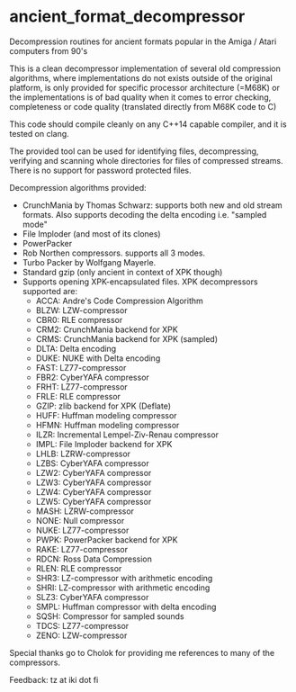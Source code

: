 # ancient_format_decompressor

Decompression routines for ancient formats popular in the Amiga / Atari computers from 90's

This is a clean decompressor implementation of several old compression algorithms, where implementations
do not exists outside of the original platform, is only provided for specific processor architecture (=M68K)
or the implementations is of bad quality when it comes to error checking, completeness or
code quality (translated directly from M68K code to C)

This code should compile cleanly on any C++14 capable compiler, and it is tested on clang.

The provided tool can be used for identifying files, decompressing, verifying and scanning whole directories for
files of compressed streams. There is no support for password protected files.

Decompression algorithms provided:
* CrunchMania by Thomas Schwarz: supports both new and old stream formats. Also supports decoding the delta encoding i.e. "sampled mode"
* File Imploder (and most of its clones)
* PowerPacker
* Rob Northen compressors. supports all 3 modes.
* Turbo Packer by Wolfgang Mayerle.
* Standard gzip (only ancient in context of XPK though)
* Supports opening XPK-encapsulated files. XPK decompressors supported are:
  * ACCA: Andre's Code Compression Algorithm
  * BLZW: LZW-compressor
  * CBR0: RLE compressor
  * CRM2: CrunchMania backend for XPK
  * CRMS: CrunchMania backend for XPK (sampled)
  * DLTA: Delta encoding
  * DUKE: NUKE with Delta encoding
  * FAST: LZ77-compressor
  * FBR2: CyberYAFA compressor
  * FRHT: LZ77-compressor
  * FRLE: RLE compressor
  * GZIP: zlib backend for XPK (Deflate)
  * HUFF: Huffman modeling compressor
  * HFMN: Huffman modeling compressor
  * ILZR: Incremental Lempel-Ziv-Renau compressor
  * IMPL: File Imploder backend for XPK
  * LHLB: LZRW-compressor
  * LZBS: CyberYAFA compressor
  * LZW2: CyberYAFA compressor
  * LZW3: CyberYAFA compressor
  * LZW4: CyberYAFA compressor
  * LZW5: CyberYAFA compressor
  * MASH: LZRW-compressor
  * NONE: Null compressor
  * NUKE: LZ77-compressor
  * PWPK: PowerPacker backend for XPK
  * RAKE: LZ77-compressor
  * RDCN: Ross Data Compression
  * RLEN: RLE compressor
  * SHR3: LZ-compressor with arithmetic encoding
  * SHRI: LZ-compressor with arithmetic encoding
  * SLZ3: CyberYAFA compressor
  * SMPL: Huffman compressor with delta encoding
  * SQSH: Compressor for sampled sounds
  * TDCS: LZ77-compressor
  * ZENO: LZW-compressor

Special thanks go to Cholok for providing me references to many of the compressors.

Feedback: tz at iki dot fi
